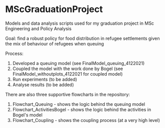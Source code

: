 # MScGraduationProject
Models and data analysis scripts used for my graduation project in MSc Engineering and Policy Analysis 

Goal: find a robust policy for food distribution in refugee settlements given the mix of behaviour of refugees when queuing 

Process:
1. Developed a queuing model (see FinalModel_queuing_4122021)
2. Coupled the model with the work done by Bogel (see FinalModel_withoutplots_4122021 for coupled model)
3. Run experiments  (to be added)
4. Analyse results  (to be added)


There are also three supportive flowcharts in the repository:
1. Flowchart_Queuing - shows the logic behind the queuing model
2. Flowchart_ActivitiesBogel - shows the logic behind the activities in Bogel's model
3. Flowchart_Coupling - shows the coupling process (at a very high level)
